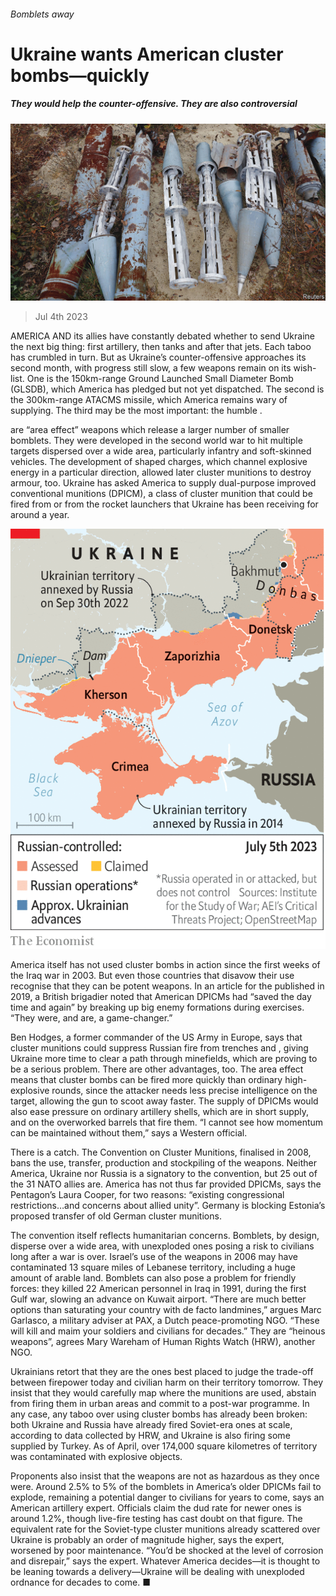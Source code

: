 ###### Bomblets away

# Ukraine wants American cluster bombs—quickly 

##### They would help the counter-offensive. They are also controversial 

![image](images/20230708_EUP001.jpg) 

> Jul 4th 2023 


AMERICA AND its allies have constantly debated whether to send Ukraine the next big thing: first artillery, then tanks and after that jets. Each taboo has crumbled in turn. But as Ukraine’s counter-offensive approaches its second month, with progress still slow, a few weapons remain on its wish-list. One is the 150km-range Ground Launched Small Diameter Bomb (GLSDB), which America has pledged but not yet dispatched. The second is the 300km-range ATACMS missile, which America remains wary of supplying. The third may be the most important: the humble . 

 are “area effect” weapons which release a larger number of smaller bomblets. They were developed in the second world war to hit multiple targets dispersed over a wide area, particularly infantry and soft-skinned vehicles. The development of shaped charges, which channel explosive energy in a particular direction, allowed later cluster munitions to destroy armour, too. Ukraine has asked America to supply dual-purpose improved conventional munitions (DPICM), a class of cluster munition that could be fired from  or from the rocket launchers that Ukraine has been receiving for around a year.

![image](images/20230708_EUM958.png) 


America itself has not used cluster bombs in action since the first weeks of the Iraq war in 2003. But even those countries that disavow their use recognise that they can be potent weapons. In an article for the published in 2019, a British brigadier noted that American DPICMs had “saved the day time and again” by breaking up big enemy formations during  exercises. “They were, and are, a game-changer.” 

Ben Hodges, a former commander of the US Army in Europe, says that cluster munitions could suppress Russian fire from trenches and , giving Ukraine more time to clear a path through minefields, which are proving to be a serious problem. There are other advantages, too. The area effect means that cluster bombs can be fired more quickly than ordinary high-explosive rounds, since the attacker needs less precise intelligence on the target, allowing the gun to scoot away faster. The supply of DPICMs would also ease pressure on ordinary artillery shells, which are in short supply, and on the overworked barrels that fire them. “I cannot see how momentum can be maintained without them,” says a Western official. 

There is a catch. The Convention on Cluster Munitions, finalised in 2008, bans the use, transfer, production and stockpiling of the weapons. Neither America, Ukraine nor Russia is a signatory to the convention, but 25 out of the 31 NATO allies are. America has not thus far provided DPICMs, says the Pentagon’s Laura Cooper, for two reasons: “existing congressional restrictions…and concerns about allied unity”. Germany is blocking Estonia’s proposed transfer of old German cluster munitions.

The convention itself reflects humanitarian concerns. Bomblets, by design, disperse over a wide area, with unexploded ones posing a risk to civilians long after a war is over. Israel’s use of the weapons in 2006 may have contaminated 13 square miles of Lebanese territory, including a huge amount of arable land. Bomblets can also pose a problem for friendly forces: they killed 22 American personnel in Iraq in 1991, during the first Gulf war, slowing an advance on Kuwait airport. “There are much better options than saturating your country with de facto landmines,” argues Marc Garlasco, a military adviser at PAX, a Dutch peace-promoting NGO. “These will kill and maim your soldiers and civilians for decades.” They are “heinous weapons”, agrees Mary Wareham of Human Rights Watch (HRW), another NGO.

Ukrainians retort that they are the ones best placed to judge the trade-off between firepower today and civilian harm on their territory tomorrow. They insist that they would carefully map where the munitions are used, abstain from firing them in urban areas and commit to a post-war  programme. In any case, any taboo over using cluster bombs has already been broken: both Ukraine and Russia have already fired Soviet-era ones at scale, according to data collected by HRW, and Ukraine is also firing some supplied by Turkey. As of April, over 174,000 square kilometres of territory was contaminated with explosive objects. 

Proponents also insist that the weapons are not as hazardous as they once were. Around 2.5% to 5% of the bomblets in America’s older DPICMs fail to explode, remaining a potential danger to civilians for years to come, says an American artillery expert. Officials claim the dud rate for newer ones is around 1.2%, though live-fire testing has cast doubt on that figure. The equivalent rate for the Soviet-type cluster munitions already scattered over Ukraine is probably an order of magnitude higher, says the expert, worsened by poor maintenance. “You’d be shocked at the level of corrosion and disrepair,” says the expert. Whatever America decides—it is thought to be leaning towards a delivery—Ukraine will be dealing with unexploded ordnance for decades to come. ■


